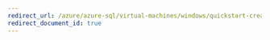 ```yaml
---
redirect_url: /azure/azure-sql/virtual-machines/windows/quickstart-create-sql-vm-portal
redirect_document_id: true
---
```

